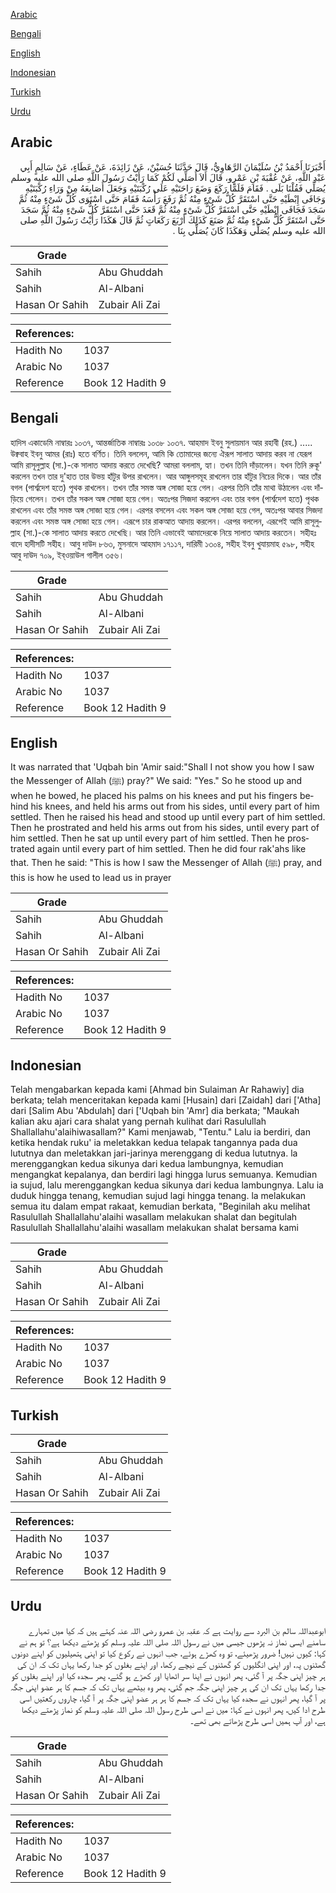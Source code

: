 [Arabic](#arabic)

[Bengali](#bengali)

[English](#english)

[Indonesian](#indonesian)

[Turkish](#turkish)

[Urdu](#urdu)

## Arabic


<div dir="rtl" lang="ar" style={{fontSize:'larger',backgroundColor:'#f8f9fa',padding:20}}>
أَخْبَرَنَا أَحْمَدُ بْنُ سُلَيْمَانَ الرَّهَاوِيُّ، قَالَ حَدَّثَنَا حُسَيْنٌ، عَنْ زَائِدَةَ، عَنْ عَطَاءٍ، عَنْ سَالِمٍ أَبِي عَبْدِ اللَّهِ، عَنْ عُقْبَةَ بْنِ عَمْرٍو، قَالَ أَلاَ أُصَلِّي لَكُمْ كَمَا رَأَيْتُ رَسُولَ اللَّهِ صلى الله عليه وسلم يُصَلِّي فَقُلْنَا بَلَى ‏.‏ فَقَامَ فَلَمَّا رَكَعَ وَضَعَ رَاحَتَيْهِ عَلَى رُكْبَتَيْهِ وَجَعَلَ أَصَابِعَهُ مِنْ وَرَاءِ رُكْبَتَيْهِ وَجَافَى إِبْطَيْهِ حَتَّى اسْتَقَرَّ كُلُّ شَىْءٍ مِنْهُ ثُمَّ رَفَعَ رَأْسَهُ فَقَامَ حَتَّى اسْتَوَى كُلُّ شَىْءٍ مِنْهُ ثُمَّ سَجَدَ فَجَافَى إِبْطَيْهِ حَتَّى اسْتَقَرَّ كُلُّ شَىْءٍ مِنْهُ ثُمَّ قَعَدَ حَتَّى اسْتَقَرَّ كُلُّ شَىْءٍ مِنْهُ ثُمَّ سَجَدَ حَتَّى اسْتَقَرَّ كُلُّ شَىْءٍ مِنْهُ ثُمَّ صَنَعَ كَذَلِكَ أَرْبَعَ رَكَعَاتٍ ثُمَّ قَالَ هَكَذَا رَأَيْتُ رَسُولَ اللَّهِ صلى الله عليه وسلم يُصَلِّي وَهَكَذَا كَانَ يُصَلِّي بِنَا ‏.‏
</div>
<div style={{backgroundColor:'#f8f9fa',padding:20, marginBottom: 10}}><table> <thead> <tr> <th>Grade</th> <th></th> </tr> </thead> <tbody> <tr><td>Sahih</td><td>Abu Ghuddah</td></tr><tr><td>Sahih</td><td>Al-Albani</td></tr><tr><td>Hasan Or Sahih</td><td>Zubair Ali Zai</td></tr></tbody></table><table> <thead> <tr> <th>References:</th> <th></th> </tr> </thead> <tbody><tr><td>Hadith No</td><td>1037</td></tr><tr><td>Arabic No</td><td>1037</td></tr><tr><td>Reference</td><td>Book 12 Hadith 9</td></tr></tbody></table></div>

## Bengali


<div dir="ltr" lang="bn" style={{fontSize:'larger',backgroundColor:'#f8f9fa',padding:20}}>
হাদিস একাডেমি নাম্বারঃ ১০৩৭, আন্তর্জাতিক নাম্বারঃ ১০৩৮ ১০৩৭. আহমাদ ইবনু সুলায়মান আর রহাবী (রহ.) ..... উক্ববাহ ইবনু আমর (রাঃ) হতে বর্ণিত। তিনি বললেন, আমি কি তোমাদের জন্যে ঐরূপ সালাত আদায় করব না যেরূপ আমি রাসূলুল্লাহ (সা.)-কে সালাত আদায় করতে দেখেছি? আমরা বললাম, হ্যা। তখন তিনি দাঁড়ালেন। যখন তিনি রুকূ' করলেন তখন তার দু'হাত তার উভয় হাঁটুর উপর রাখলেন। আর আঙ্গুলসমূহ রাখলেন তার হাঁটুর নিচের দিকে। আর তাঁর বগল (পার্শ্বদেশ হতে) পৃথক রাখলেন। তখন তাঁর সমস্ত অঙ্গ সোজা হয়ে গেল। এরপর তিনি তাঁর মাথা উঠালেন এবং দাঁড়িয়ে গেলেন। তখন তাঁর সকল অঙ্গ সোজা হয়ে গেল। অতঃপর সিজদা করলেন এবং তার বগল (পার্শ্বদেশ হতে) পৃথক রাখলেন এবং তাঁর সমস্ত অঙ্গ সোজা হয়ে গেল। এরপর বসলেন এবং সকল অঙ্গ সোজা হয়ে গেল, অতঃপর আবার সিজদা করলেন এবং সমস্ত অঙ্গ সোজা হয়ে গেল। এরূপে চার রাকআত আদায় করলেন। এরপর বললেন, এরূপেই আমি রাসূলুল্লাহ (সা.)-কে সালাত আদায় করতে দেখেছি। আর তিনি এভাবেই আমাদেরকে নিয়ে সালাত আদায় করতেন। সহীহঃ বাদে হাদীসটি সহীহ। আবু দাউদ ৮৬৩, মুসনাদে আহমাদ ১৭১১৭, দারিমী ১৩০৪, সহীহ ইবনু খুযায়মাহ ৫৯৮, সহীহ আবু দাউদ ৭০৯, ইব্‌ওয়াউল গালীল ৩৫৬।
</div>
<div style={{backgroundColor:'#f8f9fa',padding:20, marginBottom: 10}}><table> <thead> <tr> <th>Grade</th> <th></th> </tr> </thead> <tbody> <tr><td>Sahih</td><td>Abu Ghuddah</td></tr><tr><td>Sahih</td><td>Al-Albani</td></tr><tr><td>Hasan Or Sahih</td><td>Zubair Ali Zai</td></tr></tbody></table><table> <thead> <tr> <th>References:</th> <th></th> </tr> </thead> <tbody><tr><td>Hadith No</td><td>1037</td></tr><tr><td>Arabic No</td><td>1037</td></tr><tr><td>Reference</td><td>Book 12 Hadith 9</td></tr></tbody></table></div>

## English


<div dir="ltr" lang="en" style={{fontSize:'larger',backgroundColor:'#f8f9fa',padding:20}}>
It was narrated that 'Uqbah bin 'Amir said:"Shall I not show you how I saw the Messenger of Allah (ﷺ) pray?" We said: "Yes." So he stood up and when he bowed, he placed his palms on his knees and put his fingers behind his knees, and held his arms out from his sides, until every part of him settled. Then he raised his head and stood up until every part of him settled. Then he prostrated and held his arms out from his sides, until every part of him settled. Then he sat up until every part of him settled. Then he prostrated again until every part of him settled. Then he did four rak'ahs like that. Then he said: "This is how I saw the Messenger of Allah (ﷺ) pray, and this is how he used to lead us in prayer
</div>
<div style={{backgroundColor:'#f8f9fa',padding:20, marginBottom: 10}}><table> <thead> <tr> <th>Grade</th> <th></th> </tr> </thead> <tbody> <tr><td>Sahih</td><td>Abu Ghuddah</td></tr><tr><td>Sahih</td><td>Al-Albani</td></tr><tr><td>Hasan Or Sahih</td><td>Zubair Ali Zai</td></tr></tbody></table><table> <thead> <tr> <th>References:</th> <th></th> </tr> </thead> <tbody><tr><td>Hadith No</td><td>1037</td></tr><tr><td>Arabic No</td><td>1037</td></tr><tr><td>Reference</td><td>Book 12 Hadith 9</td></tr></tbody></table></div>

## Indonesian


<div dir="ltr" lang="id" style={{fontSize:'larger',backgroundColor:'#f8f9fa',padding:20}}>
Telah mengabarkan kepada kami [Ahmad bin Sulaiman Ar Rahawiy] dia berkata; telah menceritakan kepada kami [Husain] dari [Zaidah] dari ['Atha] dari [Salim Abu 'Abdulah] dari ['Uqbah bin 'Amr] dia berkata; "Maukah kalian aku ajari cara shalat yang pernah kulihat dari Rasulullah Shallallahu'alaihiwasallam?" Kami menjawab, "Tentu." Lalu ia berdiri, dan ketika hendak ruku' ia meletakkan kedua telapak tangannya pada dua lututnya dan meletakkan jari-jarinya merenggang di kedua lututnya. la merenggangkan kedua sikunya dari kedua lambungnya, kemudian mengangkat kepalanya, dan berdiri lagi hingga lurus semuanya. Kemudian ia sujud, lalu merenggangkan kedua sikunya dari kedua lambungnya. Lalu ia duduk hingga tenang, kemudian sujud lagi hingga tenang. la melakukan semua itu dalam empat rakaat, kemudian berkata, "Beginilah aku melihat Rasulullah Shallallahu'alaihi wasallam melakukan shalat dan begitulah Rasulullah Shallallahu'alaihi wasallam melakukan shalat bersama kami
</div>
<div style={{backgroundColor:'#f8f9fa',padding:20, marginBottom: 10}}><table> <thead> <tr> <th>Grade</th> <th></th> </tr> </thead> <tbody> <tr><td>Sahih</td><td>Abu Ghuddah</td></tr><tr><td>Sahih</td><td>Al-Albani</td></tr><tr><td>Hasan Or Sahih</td><td>Zubair Ali Zai</td></tr></tbody></table><table> <thead> <tr> <th>References:</th> <th></th> </tr> </thead> <tbody><tr><td>Hadith No</td><td>1037</td></tr><tr><td>Arabic No</td><td>1037</td></tr><tr><td>Reference</td><td>Book 12 Hadith 9</td></tr></tbody></table></div>

## Turkish


<div dir="ltr" lang="tr" style={{fontSize:'larger',backgroundColor:'#f8f9fa',padding:20}}>

</div>
<div style={{backgroundColor:'#f8f9fa',padding:20, marginBottom: 10}}><table> <thead> <tr> <th>Grade</th> <th></th> </tr> </thead> <tbody> <tr><td>Sahih</td><td>Abu Ghuddah</td></tr><tr><td>Sahih</td><td>Al-Albani</td></tr><tr><td>Hasan Or Sahih</td><td>Zubair Ali Zai</td></tr></tbody></table><table> <thead> <tr> <th>References:</th> <th></th> </tr> </thead> <tbody><tr><td>Hadith No</td><td>1037</td></tr><tr><td>Arabic No</td><td>1037</td></tr><tr><td>Reference</td><td>Book 12 Hadith 9</td></tr></tbody></table></div>

## Urdu


<div dir="rtl" lang="ur" style={{fontSize:'larger',backgroundColor:'#f8f9fa',padding:20}}>
ابوعبداللہ سالم بن البرد سے روایت ہے کہ عقبہ بن عمرو رضی اللہ عنہ کہتے ہیں کہ کیا میں تمہارے سامنے ایسی نماز نہ پڑھوں جیسی میں نے رسول اللہ صلی اللہ علیہ وسلم کو پڑھتے دیکھا ہے؟ تو ہم نے کہا: کیوں نہیں! ضرور پڑھیئے، تو وہ کھڑے ہوئے، جب انہوں نے رکوع کیا تو اپنی ہتھیلیوں کو اپنے دونوں گھٹنوں پہ، اور اپنی انگلیوں کو گھٹنوں کے نیچے رکھا، اور اپنے بغلوں کو جدا رکھا یہاں تک کہ ان کی ہر چیز اپنی جگہ پر آ گئی، پھر انہوں نے اپنا سر اٹھایا اور کھڑے ہو گئے، پھر سجدہ کیا اور اپنے بغلوں کو جدا رکھا یہاں تک ان کی ہر چیز اپنی جگہ جم گئی، پھر وہ بیٹھے یہاں تک کہ جسم کا ہر عضو اپنی جگہ پر آ گیا، پھر انہوں نے سجدہ کیا یہاں تک کہ جسم کا ہر ہر عضو اپنی جگہ پر آ گیا، چاروں رکعتیں اسی طرح ادا کیں، پھر انہوں نے کہا: میں نے اسی طرح رسول اللہ صلی اللہ علیہ وسلم کو نماز پڑھتے دیکھا ہے، اور آپ ہمیں اسی طرح پڑھاتے بھی تھے۔
</div>
<div style={{backgroundColor:'#f8f9fa',padding:20, marginBottom: 10}}><table> <thead> <tr> <th>Grade</th> <th></th> </tr> </thead> <tbody> <tr><td>Sahih</td><td>Abu Ghuddah</td></tr><tr><td>Sahih</td><td>Al-Albani</td></tr><tr><td>Hasan Or Sahih</td><td>Zubair Ali Zai</td></tr></tbody></table><table> <thead> <tr> <th>References:</th> <th></th> </tr> </thead> <tbody><tr><td>Hadith No</td><td>1037</td></tr><tr><td>Arabic No</td><td>1037</td></tr><tr><td>Reference</td><td>Book 12 Hadith 9</td></tr></tbody></table></div>